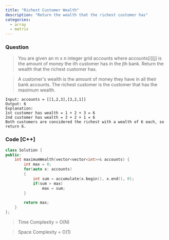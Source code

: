 ```yaml
---
title: "Richest Customer Wealth"
description: "Return the wealth that the richest customer has"
categories:
  - array
  - matrix
---
```


### Question

> You are given an m x n integer grid accounts where accounts[i][j] is the amount of money the i​​​​​​​​​​​th​​​​ customer has in the j​​​​​​​​​​​th​​​​ bank. Return the wealth that the richest customer has.

> A customer's wealth is the amount of money they have in all their bank accounts. The richest customer is the customer that has the maximum wealth.

```
Input: accounts = [[1,2,3],[3,2,1]]
Output: 6
Explanation:
1st customer has wealth = 1 + 2 + 3 = 6
2nd customer has wealth = 3 + 2 + 1 = 6
Both customers are considered the richest with a wealth of 6 each, so return 6.
```

### Code [C++]

```cpp
class Solution {
public:
    int maximumWealth(vector<vector<int>>& accounts) {
        int max = 0;
        for(auto x: accounts)
        {
            int sum = accumulate(x.begin(), x.end(), 0);
            if(sum > max)
                max = sum;
        }
        
        return max;
    }
};
```

> Time Complexity = O(N)

> Space Complexity = O(1)
